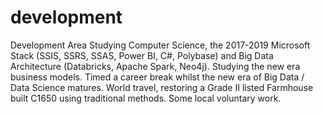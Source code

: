 # development
Development Area
Studying Computer Science, the 2017-2019 Microsoft Stack (SSIS, SSRS, SSAS, Power BI, C#, Polybase) and Big Data Architecture (Databricks, Apache Spark, Neo4j). Studying the new era business models. Timed a career break whilst the new era of Big Data / Data Science matures. World travel, restoring a Grade II listed Farmhouse built C1650 using traditional methods. Some local voluntary work.
